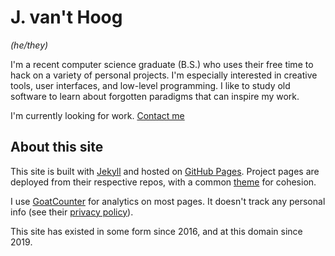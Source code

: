 # J. van't Hoog

*(he/they)*

I'm a recent computer science graduate (B.S.) who uses their free time to hack on a variety of personal projects. I'm especially interested in creative tools, user interfaces, and low-level programming. I like to study old software to learn about forgotten paradigms that can inspire my work.

I'm currently looking for work. [Contact me](/contact)

## About this site

This site is built with [Jekyll](https://jekyllrb.com/) and hosted on [GitHub Pages](https://pages.github.com/). Project pages are deployed from their respective repos, with a common [theme](https://github.com/vanjac/theme) for cohesion.

I use [GoatCounter](https://www.goatcounter.com/) for analytics on most pages. It doesn't track any personal info (see their [privacy policy](https://www.goatcounter.com/help/privacy)).

This site has existed in some form since 2016, and at this domain since 2019.
